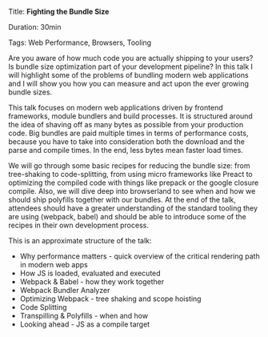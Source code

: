 Title: **Fighting the Bundle Size**

Duration: 30min

Tags: Web Performance, Browsers, Tooling 

Are you aware of how much code you are actually shipping to your users? Is bundle size optimization part of your development pipeline? In this talk I will highlight some of the problems of bundling modern web applications and I will show you how you can measure and act upon the ever growing bundle sizes.

This talk focuses on modern web applications driven by frontend frameworks, module bundlers and build processes. It is structured around the idea of shaving off as many bytes as possible from your production code. Big bundles are paid multiple times in terms of performance costs, because you have to take into consideration both the download and the parse and compile times. In the end, less bytes mean faster load times.

We will go through some basic recipes for reducing the bundle size: from tree-shaking to code-splitting, from using micro frameworks like Preact to optimizing the compiled code with things like prepack or the google closure compile. Also, we will dive deep into browserland to see when and how we should ship polyfills together with our bundles. At the end of the talk, attendees should have a greater understanding of the standard tooling they are using (webpack, babel) and should be able to introduce some of the recipes in their own development process.

This is an approximate structure of the talk:
* Why performance matters - quick overview of the critical rendering path in modern web apps
* How JS is loaded, evaluated and executed
* Webpack & Babel - how they work together
* Webpack Bundler Analyzer
* Optimizing Webpack - tree shaking and scope hoisting
* Code Splitting
* Transpilling & Polyfills - when and how
* Looking ahead - JS as a compile target
